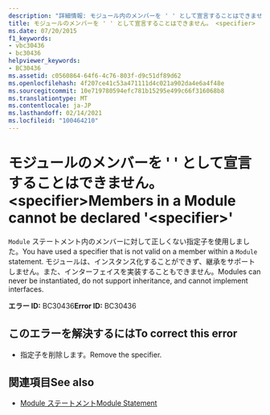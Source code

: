```yaml
---
description: "詳細情報: モジュール内のメンバーを ' ' として宣言することはできません。 <specifier>"
title: モジュールのメンバーを ' ' として宣言することはできません。 <specifier>
ms.date: 07/20/2015
f1_keywords:
- vbc30436
- bc30436
helpviewer_keywords:
- BC30436
ms.assetid: c0560864-64f6-4c76-803f-d9c51df89d62
ms.openlocfilehash: 4f207ce41c53a471111d4c021a902da4e6a4f48e
ms.sourcegitcommit: 10e719780594efc781b15295e499c66f316068b8
ms.translationtype: MT
ms.contentlocale: ja-JP
ms.lasthandoff: 02/14/2021
ms.locfileid: "100464210"
---
```

# <a name="members-in-a-module-cannot-be-declared-specifier"></a><span data-ttu-id="5b527-103">モジュールのメンバーを ' ' として宣言することはできません。 \<specifier></span><span class="sxs-lookup"><span data-stu-id="5b527-103">Members in a Module cannot be declared '\<specifier>'</span></span>

<span data-ttu-id="5b527-104">`Module` ステートメント内のメンバーに対して正しくない指定子を使用しました。</span><span class="sxs-lookup"><span data-stu-id="5b527-104">You have used a specifier that is not valid on a member within a `Module` statement.</span></span> <span data-ttu-id="5b527-105">モジュールは、インスタンス化することができず、継承をサポートしません。また、インターフェイスを実装することもできません。</span><span class="sxs-lookup"><span data-stu-id="5b527-105">Modules can never be instantiated, do not support inheritance, and cannot implement interfaces.</span></span>  
  
 <span data-ttu-id="5b527-106">**エラー ID:** BC30436</span><span class="sxs-lookup"><span data-stu-id="5b527-106">**Error ID:** BC30436</span></span>  
  
## <a name="to-correct-this-error"></a><span data-ttu-id="5b527-107">このエラーを解決するには</span><span class="sxs-lookup"><span data-stu-id="5b527-107">To correct this error</span></span>  
  
- <span data-ttu-id="5b527-108">指定子を削除します。</span><span class="sxs-lookup"><span data-stu-id="5b527-108">Remove the specifier.</span></span>  
  
## <a name="see-also"></a><span data-ttu-id="5b527-109">関連項目</span><span class="sxs-lookup"><span data-stu-id="5b527-109">See also</span></span>

- [<span data-ttu-id="5b527-110">Module ステートメント</span><span class="sxs-lookup"><span data-stu-id="5b527-110">Module Statement</span></span>](../language-reference/statements/module-statement.md)
